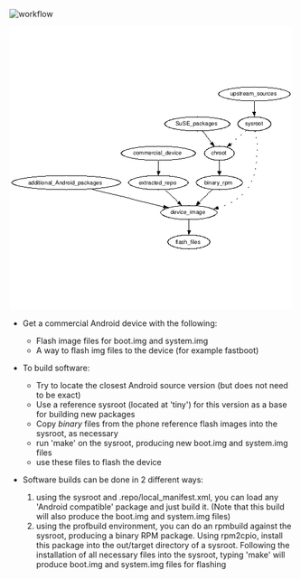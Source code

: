 
![workflow]("https://chart.googleapis.com/chart?cht=gv&chs=500x500&chl=digraph%20G%20{%20%20additional_Android_packages%20-%3E%20device_image;%20commercial_device%20-%3E%20extracted_repo;%20extracted_repo%20-%3E%20device_image;%20upstream_sources%20-%3E%20sysroot%20[weight=8];%20sysroot%20-%3E%20device_image%20[style=dotted];%20SuSE_packages%20-%3E%20chroot;%20sysroot%20-%3E%20chroot%20[style=dotted];%20chroot%20-%3E%20binary_rpm;%20binary_rpm%20-%3E%20device_image;%20device_image%20-%3E%20flash_files%20}" "overall work flow")

   ![workflow](/images/flow.png "Overall Work Flow")

   * Get a commercial Android device with the following:
      * Flash image files for boot.img and system.img
      * A way to flash img files to the device (for example fastboot)

   * To build software:
      * Try to locate the closest Android source version (but does not need to be exact)
      * Use a reference sysroot (located at 'tiny') for this version as a base for building new packages
      * Copy *binary* files from the phone reference flash images into the sysroot, as necessary
      * run 'make' on the sysroot, producing new boot.img and system.img files
      * use these files to flash the device

   * Software builds can be done in 2 different ways:
      1. using the sysroot and .repo/local_manifest.xml, you can load any 'Android compatible' package and just build it.  (Note that this build will also produce the boot.img and system.img files)
      2. using the profbuild environment, you can do an rpmbuild against the sysroot, producing a binary RPM package.  Using rpm2cpio, install this package into the out/target directory of a sysroot.  Following the installation of all necessary files into the sysroot, typing 'make' will produce boot.img and system.img files for flashing


